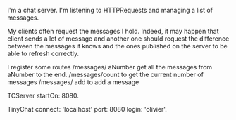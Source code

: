 I'm a chat server. I'm listening to HTTPRequests and managing a list of messages. 

My clients often request the messages I hold. Indeed, it may happen that client sends a lot of message and another one should request the difference between the messages it knows and the ones published on the server to be able to refresh correctly. 

I register some routes 
	/messages/ aNumber  get all the messages from aNumber to the end.
	/messages/count to get the current number of messages
	/messages/ add to add a message


TCServer startOn: 8080.

TinyChat connect: 'localhost' port: 8080 login: 'olivier'.
